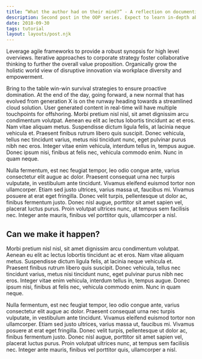 ```yaml
---
title: “What the author had on their mind?” - A reflection on documenting your code.
description: Second post in the OOP series. Expect to learn in-depth about the Method Resolution Order as well as decorators. We will cover how to linearize a hierarchy, what too look out for when creating multiple inheritance scenarios and such.
date: 2018-09-30
tags: tutorial
layout: layouts/post.njk
---
```

Leverage agile frameworks to provide a robust synopsis for high level overviews. Iterative approaches to corporate strategy foster collaborative thinking to further the overall value proposition. Organically grow the holistic world view of disruptive innovation via workplace diversity and empowerment.

Bring to the table win-win survival strategies to ensure proactive domination. At the end of the day, going forward, a new normal that has evolved from generation X is on the runway heading towards a streamlined cloud solution. User generated content in real-time will have multiple touchpoints for offshoring.
Morbi pretium nisl nisl, sit amet dignissim arcu condimentum volutpat. Aenean eu elit ac lectus lobortis tincidunt ac et eros. Nam vitae aliquam metus. Suspendisse dictum ligula felis, at lacinia neque vehicula et. Praesent finibus rutrum libero quis suscipit. Donec vehicula, tellus nec tincidunt varius, metus nisi tincidunt nunc, eget pulvinar purus nibh nec eros. Integer vitae enim vehicula, interdum tellus in, tempus augue. Donec ipsum nisi, finibus at felis nec, vehicula commodo enim. Nunc in quam neque.

Nulla fermentum, est nec feugiat tempor, leo odio congue ante, varius consectetur elit augue ac dolor. Praesent consequat urna nec turpis vulputate, in vestibulum ante tincidunt. Vivamus eleifend euismod tortor non ullamcorper. Etiam sed justo ultrices, varius massa ut, faucibus mi. Vivamus posuere at erat eget fringilla. Donec velit turpis, pellentesque ut dolor ac, finibus fermentum justo. Donec nisl augue, porttitor sit amet sapien vel, placerat luctus purus. Proin volutpat ultrices nunc, at tempus sem facilisis nec. Integer ante mauris, finibus vel porttitor quis, ullamcorper a nisl.


## Can we make it happen?

Morbi pretium nisl nisl, sit amet dignissim arcu condimentum volutpat. Aenean eu elit ac lectus lobortis tincidunt ac et eros. Nam vitae aliquam metus. Suspendisse dictum ligula felis, at lacinia neque vehicula et. Praesent finibus rutrum libero quis suscipit. Donec vehicula, tellus nec tincidunt varius, metus nisi tincidunt nunc, eget pulvinar purus nibh nec eros. Integer vitae enim vehicula, interdum tellus in, tempus augue. Donec ipsum nisi, finibus at felis nec, vehicula commodo enim. Nunc in quam neque.

Nulla fermentum, est nec feugiat tempor, leo odio congue ante, varius consectetur elit augue ac dolor. Praesent consequat urna nec turpis vulputate, in vestibulum ante tincidunt. Vivamus eleifend euismod tortor non ullamcorper. Etiam sed justo ultrices, varius massa ut, faucibus mi. Vivamus posuere at erat eget fringilla. Donec velit turpis, pellentesque ut dolor ac, finibus fermentum justo. Donec nisl augue, porttitor sit amet sapien vel, placerat luctus purus. Proin volutpat ultrices nunc, at tempus sem facilisis nec. Integer ante mauris, finibus vel porttitor quis, ullamcorper a nisl.


